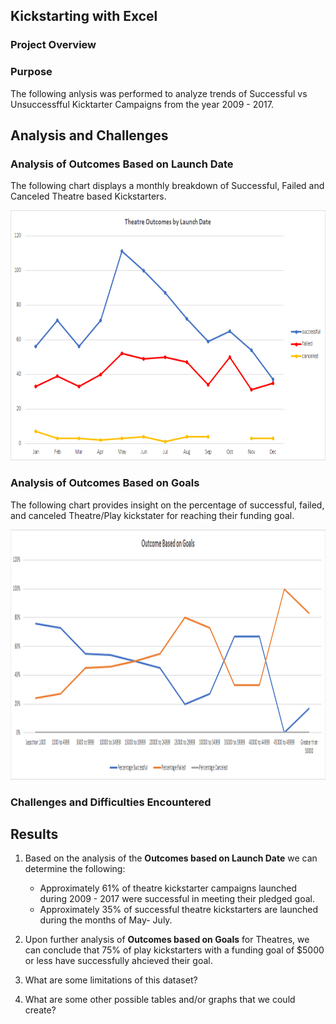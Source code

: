 ## Kickstarting with Excel

### Project Overview

### Purpose
The following anlysis was performed to analyze trends of Successful vs Unsuccessfful Kicktarter Campaigns from the year 2009 - 2017. 

## Analysis and Challenges

### Analysis of Outcomes Based on Launch Date

The following chart displays a monthly breakdown of Successful, Failed and Canceled Theatre based Kickstarters.
<p align="center">
  <img src="https://raw.githubusercontent.com/joshb738/kickstarter-analysis/main/Resources/Theater_Outcomes_vs_Launch.png" width="700" height="400" />
</p>

### Analysis of Outcomes Based on Goals

The following chart provides insight on the percentage of successful, failed, and canceled Theatre/Play kickstater for reaching their funding goal.

<p align="center">
  <img src="https://raw.githubusercontent.com/joshb738/kickstarter-analysis/main/Resources/Outcomes_vs_Goals.png" width="1200" height="400" />
</p>

### Challenges and Difficulties Encountered

## Results

1. Based on the analysis of  the **Outcomes based on Launch Date** we can determine the following:
   - Approximately 61% of theatre kickstarter campaigns launched during 2009 - 2017 were successful in meeting their pledged goal. 
   - Approximately 35% of successful theatre kickstarters are launched during the months of May- July. 
  
2. Upon further analysis of **Outcomes based on Goals** for Theatres, we can conclude that 75% of play kickstarters with a funding goal of $5000 or less have successfully ahcieved their goal. 

3. What are some limitations of this dataset?

4. What are some other possible tables and/or graphs that we could create?
